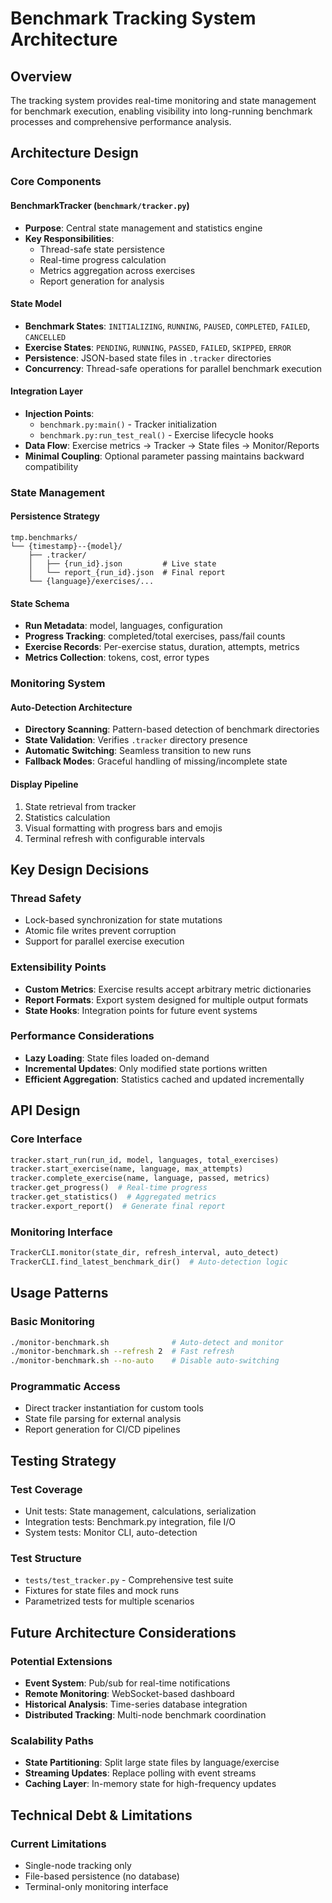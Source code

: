# Benchmark Tracking System Architecture

## Overview

The tracking system provides real-time monitoring and state management for benchmark execution, enabling visibility into long-running benchmark processes and comprehensive performance analysis.

## Architecture Design

### Core Components

#### BenchmarkTracker (`benchmark/tracker.py`)
- **Purpose**: Central state management and statistics engine
- **Key Responsibilities**:
  - Thread-safe state persistence
  - Real-time progress calculation
  - Metrics aggregation across exercises
  - Report generation for analysis

#### State Model
- **Benchmark States**: `INITIALIZING`, `RUNNING`, `PAUSED`, `COMPLETED`, `FAILED`, `CANCELLED`
- **Exercise States**: `PENDING`, `RUNNING`, `PASSED`, `FAILED`, `SKIPPED`, `ERROR`
- **Persistence**: JSON-based state files in `.tracker` directories
- **Concurrency**: Thread-safe operations for parallel benchmark execution

#### Integration Layer
- **Injection Points**: 
  - `benchmark.py:main()` - Tracker initialization
  - `benchmark.py:run_test_real()` - Exercise lifecycle hooks
- **Data Flow**: Exercise metrics → Tracker → State files → Monitor/Reports
- **Minimal Coupling**: Optional parameter passing maintains backward compatibility

### State Management

#### Persistence Strategy
```
tmp.benchmarks/
└── {timestamp}--{model}/
    ├── .tracker/
    │   ├── {run_id}.json         # Live state
    │   └── report_{run_id}.json  # Final report
    └── {language}/exercises/...
```

#### State Schema
- **Run Metadata**: model, languages, configuration
- **Progress Tracking**: completed/total exercises, pass/fail counts
- **Exercise Records**: Per-exercise status, duration, attempts, metrics
- **Metrics Collection**: tokens, cost, error types

### Monitoring System

#### Auto-Detection Architecture
- **Directory Scanning**: Pattern-based detection of benchmark directories
- **State Validation**: Verifies `.tracker` directory presence
- **Automatic Switching**: Seamless transition to new runs
- **Fallback Modes**: Graceful handling of missing/incomplete state

#### Display Pipeline
1. State retrieval from tracker
2. Statistics calculation
3. Visual formatting with progress bars and emojis
4. Terminal refresh with configurable intervals

## Key Design Decisions

### Thread Safety
- Lock-based synchronization for state mutations
- Atomic file writes prevent corruption
- Support for parallel exercise execution

### Extensibility Points
- **Custom Metrics**: Exercise results accept arbitrary metric dictionaries
- **Report Formats**: Export system designed for multiple output formats
- **State Hooks**: Integration points for future event systems

### Performance Considerations
- **Lazy Loading**: State files loaded on-demand
- **Incremental Updates**: Only modified state portions written
- **Efficient Aggregation**: Statistics cached and updated incrementally

## API Design

### Core Interface
```python
tracker.start_run(run_id, model, languages, total_exercises)
tracker.start_exercise(name, language, max_attempts)
tracker.complete_exercise(name, language, passed, metrics)
tracker.get_progress()  # Real-time progress
tracker.get_statistics()  # Aggregated metrics
tracker.export_report()  # Generate final report
```

### Monitoring Interface
```python
TrackerCLI.monitor(state_dir, refresh_interval, auto_detect)
TrackerCLI.find_latest_benchmark_dir()  # Auto-detection logic
```

## Usage Patterns

### Basic Monitoring
```bash
./monitor-benchmark.sh              # Auto-detect and monitor
./monitor-benchmark.sh --refresh 2  # Fast refresh
./monitor-benchmark.sh --no-auto    # Disable auto-switching
```

### Programmatic Access
- Direct tracker instantiation for custom tools
- State file parsing for external analysis
- Report generation for CI/CD pipelines

## Testing Strategy

### Test Coverage
- Unit tests: State management, calculations, serialization
- Integration tests: Benchmark.py integration, file I/O
- System tests: Monitor CLI, auto-detection

### Test Structure
- `tests/test_tracker.py` - Comprehensive test suite
- Fixtures for state files and mock runs
- Parametrized tests for multiple scenarios

## Future Architecture Considerations

### Potential Extensions
- **Event System**: Pub/sub for real-time notifications
- **Remote Monitoring**: WebSocket-based dashboard
- **Historical Analysis**: Time-series database integration
- **Distributed Tracking**: Multi-node benchmark coordination

### Scalability Paths
- **State Partitioning**: Split large state files by language/exercise
- **Streaming Updates**: Replace polling with event streams
- **Caching Layer**: In-memory state for high-frequency updates

## Technical Debt & Limitations

### Current Limitations
- Single-node tracking only
- File-based persistence (no database)
- Terminal-only monitoring interface

